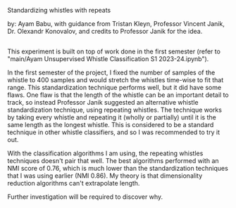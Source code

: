 Standardizing whistles with repeats

by: Ayam Babu, with guidance from Tristan Kleyn, Professor Vincent Janik, Dr. Olexandr Konovalov, and credits to Professor Janik for the idea.
##

This experiment is built on top of work done in the first semester (refer to "main/Ayam Unsupervised Whistle Classification S1 2023-24.ipynb").

In the first semester of the project, I fixed the number of samples of the whistle to 400 samples and would stretch the whistles time-wise to fit that range. This standardization technique performs well, but it did have some flaws. One flaw is that the length of the whistle can be an important detail to track, so instead Professor Janik suggested an alternative whistle standardization technique, using repeating whistles. The technique works by taking every whistle and repeating it (wholly or partially) until it is the same length as the longest whistle. This is considered to be a standard technique in other whistle classifiers, and so I was recommended to try it out.

With the classification algorithms I am using, the repeating whistles techniques doesn't pair that well. The best algorithms performed with an NMI score of 0.76, which is much lower than the standardization techniques that I was using earlier (NMI 0.86). My theory is that dimensionality reduction algorithms can't extrapolate length.


Further investigation will be required to discover why.
